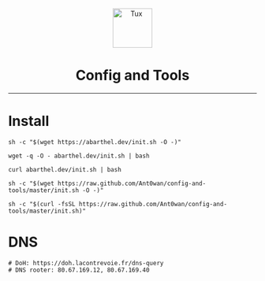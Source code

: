<br />
<p align="center">
    <img src="https://cdn-icons-png.flaticon.com/512/25/25719.png" alt="Tux" width="80" height="80">

  <h1 align="center">Config and Tools</h1>

</p>


---

# Install

```shell
sh -c "$(wget https://abarthel.dev/init.sh -O -)"
```

```shell
wget -q -O - abarthel.dev/init.sh | bash
```

```shell
curl abarthel.dev/init.sh | bash
```

```shell
sh -c "$(wget https://raw.github.com/Ant0wan/config-and-tools/master/init.sh -O -)"
```

```shell
sh -c "$(curl -fsSL https://raw.github.com/Ant0wan/config-and-tools/master/init.sh)"
```

# DNS

```shell
# DoH: https://doh.lacontrevoie.fr/dns-query
# DNS rooter: 80.67.169.12, 80.67.169.40
```
